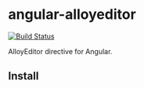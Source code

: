 # angular-alloyeditor #

[![Build Status](https://travis-ci.org/thiagogarbazza/angular-alloyeditor.svg?branch=master)](https://travis-ci.org/thiagogarbazza/angular-alloyeditor)

AlloyEditor directive for Angular.

## Install ##
